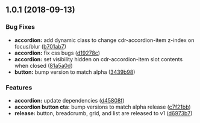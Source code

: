 <a name="1.0.1"></a>
## 1.0.1 (2018-09-13)


### Bug Fixes

* **accordion:** add dynamic class to change cdr-accordion-item z-index on focus/blur ([b701ab7](https://github.com/rei/rei-cedar/commit/b701ab7))
* **accordion:** fix css bugs ([d19278c](https://github.com/rei/rei-cedar/commit/d19278c))
* **accordion:** set visibility hidden on cdr-accordion-item slot contents when closed ([81a5a0d](https://github.com/rei/rei-cedar/commit/81a5a0d))
* **button:** bump version to match alpha ([3439b98](https://github.com/rei/rei-cedar/commit/3439b98))


### Features

* **accordion:** update dependencies ([d45808f](https://github.com/rei/rei-cedar/commit/d45808f))
* **accordion button cta:** bump versions to match alpha release ([c7f21bb](https://github.com/rei/rei-cedar/commit/c7f21bb))
* **release:** button, breadcrumb, grid, and list are released to v1 ([d6973b7](https://github.com/rei/rei-cedar/commit/d6973b7))



